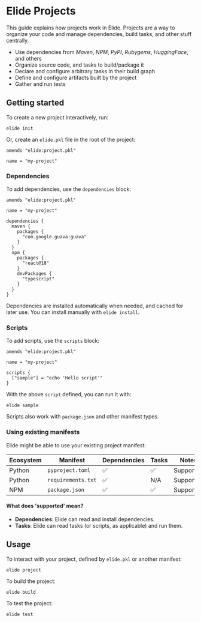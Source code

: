 # Elide Projects

This guide explains how projects work in Elide. Projects are a way to organize your code and manage dependencies, build
tasks, and other stuff centrally.

- Use dependencies from *Maven*, *NPM*, *PyPI*, *Rubygems*, *HuggingFace*, and others
- Organize source code, and tasks to build/package it
- Declare and configure arbitrary tasks in their build graph
- Define and configure artifacts built by the project
- Gather and run tests

## Getting started

To create a new project interactively, run:
```console
elide init
```

Or, create an `elide.pkl` file in the root of the project:
```pkl
amends "elide:project.pkl"

name = "my-project"
```

### Dependencies

To add dependencies, use the `dependencies` block:
```pkl
amends "elide:project.pkl"

name = "my-project"

dependencies {
  maven {
    packages {
      "com.google.guava:guava"
    }
  }
  npm {
    packages {
      "react@18"
    }
    devPackages {
      "typescript"
    }
  }
}
```

Dependencies are installed automatically when needed, and cached for later use.
You can install manually with `elide install`.

### Scripts

To add scripts, use the `scripts` block:

```pkl
amends "elide:project.pkl"

name = "my-project"

scripts {
  ["sample"] = "echo 'Hello script'"
}
```

With the above `script` defined, you can run it with:
```console
elide sample
```

Scripts also work with `package.json` and other manifest types.

### Using existing manifests

Elide might be able to use your existing project manifest:

| Ecosystem | Manifest           | Dependencies | Tasks | Notes     |
|-----------|--------------------|--------------|-------|-----------|
| Python    | `pyproject.toml`   | ✅            | ✅     | Supported |
| Python    | `requirements.txt` | ✅            | N/A   | Supported |
| NPM       | `package.json`     | ✅            | ✅     | Supported |

#### What does 'supported' mean?

- **Dependencies**: Elide can read and install dependencies.
- **Tasks**: Elide can read tasks (or scripts, as applicable) and run them.

## Usage

To interact with your project, defined by `elide.pkl` or another manifest:
```console
elide project
```

To build the project:
```console
elide build
```

To test the project:
```console
elide test
```
